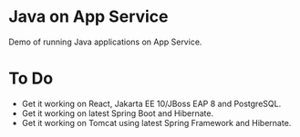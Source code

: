 # Java on App Service
Demo of running Java applications on App Service.

# To Do
* Get it working on React, Jakarta EE 10/JBoss EAP 8 and PostgreSQL.
* Get it working on latest Spring Boot and Hibernate.
* Get it working on Tomcat using latest Spring Framework and Hibernate.

